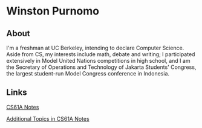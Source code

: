 # Winston Purnomo

## About
I'm a freshman at UC Berkeley, intending to declare Computer Science. Aside from CS, my interests include math, debate and writing; I participated extensively in Model United Nations competitions in high school, and I am the Secretary of Operations and Technology of Jakarta Students' Congress, the largest student-run Model Congress conference in Indonesia.

## Links
[CS61A Notes](cs61a.md)

[Additional Topics in CS61A Notes](cs9852.md)
